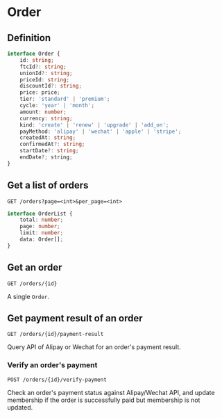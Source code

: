 # Order

## Definition

```typescript
interface Order {
    id: string;
    ftcId?: string;
    unionId?: string;
    priceId: string;
    discountId?: string;
    price: price;
    tier: 'standard' | 'premium';
    cycle: 'year' | 'month';
    amount: number;
    currency: string;
    kind: 'create' | 'renew' | 'upgrade' | 'add_on';
    payMethod: 'alipay' | 'wechat' | 'apple' | 'stripe';
    createdAt: string;
    confirmedAt?: string;
    startDate?: string;
    endDate?; string;
}
```

## Get a list of orders

```
GET /orders?page=<int>&per_page=<int>
```

```typescript
interface OrderList {
    total: number;
    page: number;
    limit: number;
    data: Order[];
}
```

## Get an order

```
GET /orders/{id}
```

A single `Order`.

## Get payment result of an order

```
GET /orders/{id}/payment-result
```

Query API of Alipay or Wechat for an order's payment result.

### Verify an order's payment

```
POST /orders/{id}/verify-payment
```

Check an order's payment status against Alipay/Wechat API, and update membership if the order is successfully paid but membership is not updated.

